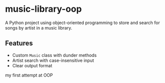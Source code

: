 # music-library-oop
A Python project using object-oriented programming to store and search for songs by artist in a music library.
## Features
- Custom `Music` class with dunder methods
- Artist search with case-insensitive input
- Clear output format

my first attempt at OOP
